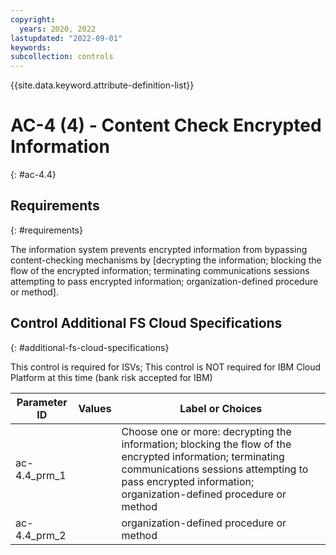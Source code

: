 ```yaml
---
copyright:
  years: 2020, 2022
lastupdated: "2022-09-01"
keywords: 
subcollection: controls
---
```



{{site.data.keyword.attribute-definition-list}}


# AC-4 (4) - Content Check Encrypted Information
{: #ac-4.4}

## Requirements
{: #requirements}

The information system prevents encrypted information from bypassing content-checking mechanisms by [decrypting the information; blocking the flow of the encrypted information; terminating communications sessions attempting to pass encrypted information; organization-defined procedure or method].

## Control Additional FS Cloud Specifications
{: #additional-fs-cloud-specifications}

This control is required for ISVs; This control is NOT required for IBM Cloud Platform at this time (bank risk accepted for IBM)

| Parameter ID | Values | Label or Choices |
|---|---|---|
| ac-4.4_prm_1 |  | Choose one or more: decrypting the information; blocking the flow of the encrypted information; terminating communications sessions attempting to pass encrypted information; organization-defined procedure or method |
| ac-4.4_prm_2 |  | organization-defined procedure or method |